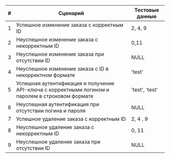 | # | Сценарий                                                                                          | Тестовые данные |
|---|---------------------------------------------------------------------------------------------------|-----------------|
| 1 | Успешное изменение заказа с корректным ID                                                         | 2, 4, 9         |
| 2 | Неуспешное изменение заказа с некорректным ID                                                     | 0,11            |
| 3 | Неуспешное изменение заказа при отсутствии ID                                                     | NULL            |
| 4 | Неуспешное изменение заказа с ID в некорректном формате                                           | 'test'          |
| 5 | Успешная аутентификация и получение API-ключа с корректными логином и паролем в строковом формате | 'test', 'test'  |
| 6 | Неуспешная аутентификация при отсутствии логина и пароля                                          | NULL            |
| 7 | Успешное удаление заказа с корректным ID                                                          | 2, 4 , 9        |
| 8 | Неуспешное удаление заказа с некорректным ID                                                      | 0, 11           |
| 9 | Неуспешное удаление заказа при отсутствии ID                                                      | NULL            |